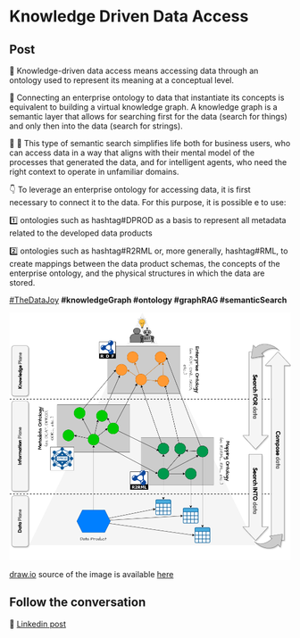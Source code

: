 # Knowledge Driven Data Access

## Post

🧠 Knowledge-driven data access means accessing data through an ontology used to represent its meaning at a conceptual level.

🔎 Connecting an enterprise ontology to data that instantiate its concepts is equivalent to building a virtual knowledge graph. A knowledge graph is a semantic layer that allows for searching first for the data (search for things) and only then into the data (search for strings). 

🤖 🧑 This type of semantic search simplifies life both for business users, who can access data in a way that aligns with their mental model of the processes that generated the data, and for intelligent agents, who need the right context to operate in unfamiliar domains.

👇 To leverage an enterprise ontology for accessing data, it is first necessary to connect it to the data. For this purpose, it is possible e to use: 

1️⃣ ontologies such as hashtag#DPROD as a basis to represent all metadata related to the developed data products

2️⃣ ontologies such as hashtag#R2RML or, more generally, hashtag#RML, to create mappings between the data product schemas, the concepts of the enterprise ontology, and the physical structures in which the data are stored.

[#TheDataJoy](https://www.linkedin.com/feed/hashtag/?keywords=thedatajoy) **#knowledgeGraph #ontology #graphRAG #semanticSearch**

![2024-P019-composability.png](/images/2024/2024-P054-knowledge-driven-data-access.png)

[draw.io](https://app.diagrams.net/) source of the image is available [here](/images/2024/2024.drawio) 

## Follow the conversation

🔵 [Linkedin post](https://www.linkedin.com/posts/andreagioia_dprod-r2rml-rml-activity-7248029677691240448-4JsO)
